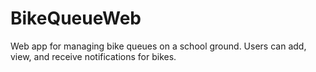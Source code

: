 # BikeQueueWeb
Web app for managing bike queues on a school ground. Users can add, view, and receive notifications for bikes.
